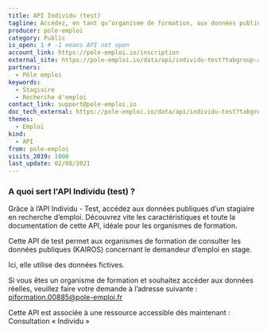 ```yaml
---
title: API Individu (test)
tagline: Accédez, en tant qu’organisme de formation, aux données publiques d’un stagiaire en recherche d’emploi. Cette API test utilise des données fictives.
producer: pole-emploi
category: Public
is_open: 1 # -1 means API not open
account_link: https://pole-emploi.io/inscription
external_site: https://pole-emploi.io/data/api/individu-test?tabgroup-api=documentation&doc-section=api-doc-section-caracteristiques
partners:
  - Pôle emploi
keywords:
  - Stagiaire
  - Recherche d'emploi
contact_link: support@pole-emploi.io
doc_tech_external: https://pole-emploi.io/data/api/individu-test?tabgroup-api=documentation&doc-section=api-doc-section-caracteristiques
themes:
  - Emploi
kind:
  - API
from: pole-emploi
visits_2019: 1000
last_update: 02/08/2021
---
```


### A quoi sert l'API Individu (test) ?

Grâce à l’API Individu - Test, accédez aux données publiques d’un stagiaire en recherche d’emploi. Découvrez vite les caractéristiques et toute la documentation de cette API, idéale pour les organismes de formation.

Cette API de test permet aux organismes de formation de consulter les données publiques (KAIROS) concernant le demandeur d’emploi en stage.

Ici, elle utilise des données fictives.

Si vous êtes un organisme de formation et souhaitez accéder aux données réelles, veuillez faire votre demande à l’adresse suivante : piformation.00885@pole-emploi.fr

Cette API est associée à une ressource accessible dès maintenant : Consultation « Individu »
